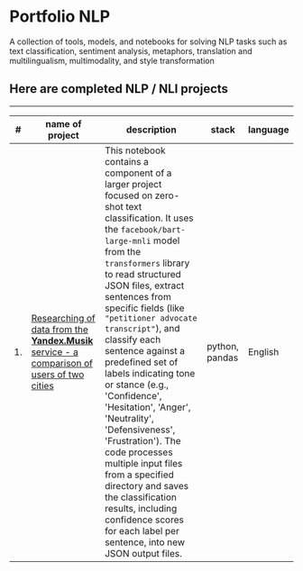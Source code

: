 # Portfolio NLP
A collection of tools, models, and notebooks for solving NLP tasks such as text classification, sentiment analysis, metaphors, translation and multilingualism, multimodality, and style transformation

## Here are completed NLP / NLI projects 
___
| #| name of project| description| stack| language|
|---|---------------|------------|------|---------|
| 1.| [Researching of data from the **Yandex.Musik**  service - a comparison of users of two cities](https://github.com/MilkaKaplan/Portfolio/blob/research-data-analysis/Yandex.Musik/Music.ipynb)| This notebook contains a component of a larger project focused on zero-shot text classification. It uses the `facebook/bart-large-mnli` model from the `transformers` library to read structured JSON files, extract sentences from specific fields (like `"petitioner advocate transcript"`), and classify each sentence against a predefined set of labels indicating tone or stance (e.g., 'Confidence', 'Hesitation', 'Anger', 'Neutrality', 'Defensiveness', 'Frustration'). The code processes multiple input files from a specified directory and saves the classification results, including confidence scores for each label per sentence, into new JSON output files.| python, pandas| English|
